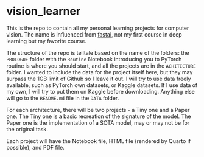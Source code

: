# vision_learner
This is the repo to contain all my personal learning projects for computer vision. The name is influenced from [fastai](https://course.fast.ai/), not my first course in deep learning but my favorite course.

The structure of the repo is telltale based on the name of the folders: the `PROLOGUE` folder with the `Routine` Notebook introducing you to PyTorch routine is where you should start, and all the projects are in the `ACHITECTURE` folder. I wanted to include the data for the project itself here, but they may surpass the 1GB limit of Github so I leave it out. I will try to use data freely available, such as PyTorch own datasets, or Kaggle datasets. If I use data of my own, I will try to put them on Kaggle before downloading. Anything else will go to the `README.md` file in the `DATA` folder.

For each architecture, there will be two projects - a Tiny one and a Paper one. The Tiny one is a basic recreation of the signature of the model. The Paper one is the implementation of a SOTA model, may or may not be for the original task.

Each project will have the Notebook file, HTML file (rendered by Quarto if possible), and PDF file.